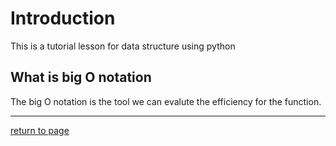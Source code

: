 # Introduction
This is a tutorial lesson for data structure using python
## What is big O notation
The big O notation is the tool we can evalute the efficiency for the function.
***
[return to page](readme.md)
